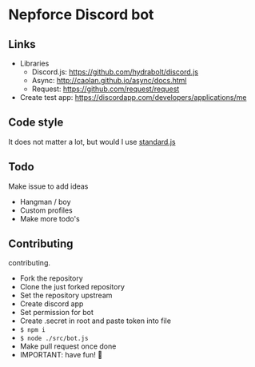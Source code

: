 # Nepforce Discord bot

## Links
- Libraries
  - Discord.js: https://github.com/hydrabolt/discord.js
  - Async: http://caolan.github.io/async/docs.html
  - Request: https://github.com/request/request
- Create test app: https://discordapp.com/developers/applications/me

## Code style
It does not matter a lot, but would I use [standard.js](https://standardjs.com/)

## Todo
Make issue to add ideas
- Hangman / boy
- Custom profiles
- Make more todo's

## Contributing
contributing.
- Fork the repository
- Clone the just forked repository
- Set the repository upstream
- Create discord app
- Set permission for bot
- Create .secret in root and paste token into file
- ```$ npm i```
- ```$ node ./src/bot.js```
- Make pull request once done
- IMPORTANT: have fun! :rocket:
